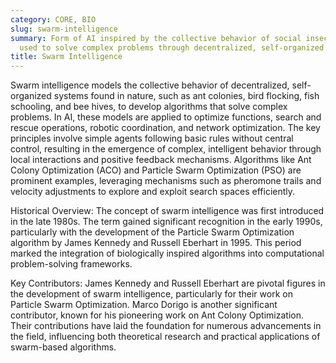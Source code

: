 ```yaml
---
category: CORE, BIO
slug: swarm-intelligence
summary: Form of AI inspired by the collective behavior of social insects and animals,
  used to solve complex problems through decentralized, self-organized systems.
title: Swarm Intelligence
---
```


Swarm intelligence models the collective behavior of decentralized, self-organized systems found in nature, such as ant colonies, bird flocking, fish schooling, and bee hives, to develop algorithms that solve complex problems. In AI, these models are applied to optimize functions, search and rescue operations, robotic coordination, and network optimization. The key principles involve simple agents following basic rules without central control, resulting in the emergence of complex, intelligent behavior through local interactions and positive feedback mechanisms. Algorithms like Ant Colony Optimization (ACO) and Particle Swarm Optimization (PSO) are prominent examples, leveraging mechanisms such as pheromone trails and velocity adjustments to explore and exploit search spaces efficiently.

Historical Overview:
The concept of swarm intelligence was first introduced in the late 1980s. The term gained significant recognition in the early 1990s, particularly with the development of the Particle Swarm Optimization algorithm by James Kennedy and Russell Eberhart in 1995. This period marked the integration of biologically inspired algorithms into computational problem-solving frameworks.

Key Contributors:
James Kennedy and Russell Eberhart are pivotal figures in the development of swarm intelligence, particularly for their work on Particle Swarm Optimization. Marco Dorigo is another significant contributor, known for his pioneering work on Ant Colony Optimization. Their contributions have laid the foundation for numerous advancements in the field, influencing both theoretical research and practical applications of swarm-based algorithms.